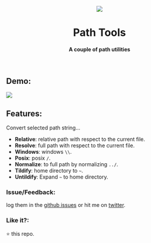 <p align="center">
    <img src="https://user-images.githubusercontent.com/2767425/31305292-fb0ea3e2-ab53-11e7-95bb-450f56bfa060.png"/>
    <h1 align="center">Path Tools</h1>
    <h4 align="center">A couple of path utilities</h4>
    <br>
</p>

## Demo:

<img src='https://user-images.githubusercontent.com/2767425/31352827-d2736f3e-ad4d-11e7-827a-c673f8967646.gif' />

## Features:

Convert selected path string...

* **Relative**: relative path with respect to the current file.
* **Resolve**:  full path with respect to the current file.
* **Windows**: windows `\\`.
* **Posix**:  posix `/`.
* **Normalize**: to full path by normalizing `../`.
* **Tildify**: home directory to `~`.
* **Untildify**: Expand `~` to home directory.

### Issue/Feedback:

log them in the [github issues](https://github.com/cg-cnu/vscode-path-tools) or hit me on [twitter](https://twitter.com/cgcnu).

### Like it?:

:star: this repo.
